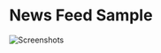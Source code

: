 # News Feed Sample

![Screenshots](https://scontent-sin.xx.fbcdn.net/hphotos-xat1/v/t1.0-9/1511014_713142875461128_6618545032822629753_n.jpg?oh=5dff6e6f3ccee4efdc32990a5db1abda&oe=55B96C82)
